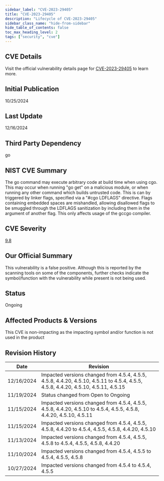 ```yaml
---
sidebar_label: "CVE-2023-29405"
title: "CVE-2023-29405"
description: "Lifecycle of CVE-2023-29405"
sidebar_class_name: "hide-from-sidebar"
hide_table_of_contents: false
toc_max_heading_level: 2
tags: ["security", "cve"]
---
```


## CVE Details

Visit the official vulnerability details page for [CVE-2023-29405](https://nvd.nist.gov/vuln/detail/cve-2023-29405) to learn more.

## Initial Publication

10/25/2024

## Last Update

12/16/2024

## Third Party Dependency 

go


## NIST CVE Summary

The go command may execute arbitrary code at build time when using cgo. This may occur when running "go get" on a malicious module, or when running any other command which builds untrusted code. This is can by triggered by linker flags, specified via a "#cgo LDFLAGS" directive. Flags containing embedded spaces are mishandled, allowing disallowed flags to be smuggled through the LDFLAGS sanitization by including them in the argument of another flag. This only affects usage of the gccgo compiler.

## CVE Severity

[9.8](https://nvd.nist.gov/vuln/detail/cve-2023-29405)

## Our Official Summary

This vulnerability is a false positive. Although this is reported by the scanning tools on some of the components, further checks indicate the symbol/function with the vulnerability while present is not being used.

## Status

Ongoing

## Affected Products & Versions

This CVE is non-impacting as the impacting symbol and/or function is not used in the product


## Revision History

| Date | Revision |
| --- | --- |
| 12/16/2024 | Impacted versions changed from 4.5.4, 4.5.5, 4.5.8, 4.4.20, 4.5.10, 4.5.11 to 4.5.4, 4.5.5, 4.5.8, 4.4.20, 4.5.10, 4.5.11, 4.5.15 |
| 11/19/2024 | Status changed from Open to Ongoing |
| 11/15/2024 | Impacted versions changed from 4.5.4, 4.5.5, 4.5.8, 4.4.20, 4.5.10 to 4.5.4, 4.5.5, 4.5.8, 4.4.20, 4.5.10, 4.5.11 |
| 11/15/2024 | Impacted versions changed from 4.5.4, 4.5.5, 4.5.8, 4.4.20 to 4.5.4, 4.5.5, 4.5.8, 4.4.20, 4.5.10 |
| 11/13/2024 | Impacted versions changed from 4.5.4, 4.5.5, 4.5.8 to 4.5.4, 4.5.5, 4.5.8, 4.4.20 |
| 11/10/2024 | Impacted versions changed from 4.5.4, 4.5.5 to 4.5.4, 4.5.5, 4.5.8 |
| 10/27/2024 | Impacted versions changed from 4.5.4 to 4.5.4, 4.5.5 |
